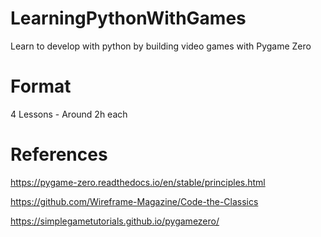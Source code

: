 # LearningPythonWithGames
Learn to develop with python by building video games with Pygame Zero

# Format
4 Lessons - Around 2h each

# References

https://pygame-zero.readthedocs.io/en/stable/principles.html

https://github.com/Wireframe-Magazine/Code-the-Classics

https://simplegametutorials.github.io/pygamezero/